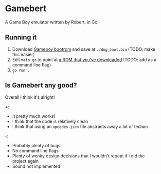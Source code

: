 # Gamebert

A Game Boy emulator written by Robert, in Go.

## Running it

1. Download [Gameboy bootrom](https://gbdev.gg8.se/files/roms/bootroms/) and save at `./dmg_boot.bin` (TODO: make this easier)
2. Edit `main.go` to point at [a ROM that you've downloaded](https://www.emulatorgames.net/roms/gameboy/) (TODO: add as a command line flag)
3. `go run .`

## Is Gamebert any good?

Overall I think it's alright!

+:
* It pretty much works!
* I think that the code is relatively clean
* I think that using an `opcodes.json` file abstracts away a lot of tedium

-:
* Probably plenty of bugs
* No command line flags
* Plenty of wonky design decisions that I wouldn't repeat if I did the project again
* Sound not implemented

